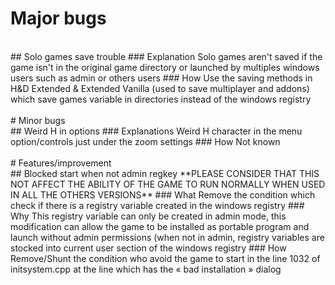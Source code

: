 # Major bugs
<br>
## Solo games save trouble
### Explanation
Solo games aren't saved if the game isn't in the original game directory or launched by multiples windows users such as admin or others users
### How
Use the saving methods in H&D Extended & Extended Vanilla (used to save multiplayer and addons) which save games variable in directories instead of the windows registry
<br>
<br>
# Minor bugs 
<br>
## Weird H in options
### Explanations
Weird H character in the menu option/controls just under the zoom settings
### How
Not known
<br>
<br>
# Features/improvement
<br>
## Blocked start when not admin regkey
**PLEASE CONSIDER THAT THIS NOT AFFECT THE ABILITY OF THE GAME TO RUN NORMALLY WHEN USED IN ALL THE OTHERS VERSIONS**
### What
Remove the condition which check if there is a registry variable created in the windows registry
### Why
This registry variable can only be created in admin mode, this modification can allow the game to be installed as portable program and launch without admin permissions (when not in admin, registry variables are stocked into current user section of the windows registry
### How
Remove/Shunt the condition who avoid the game to start in the line 1032 of initsystem.cpp at the line which has the « bad installation » dialog
